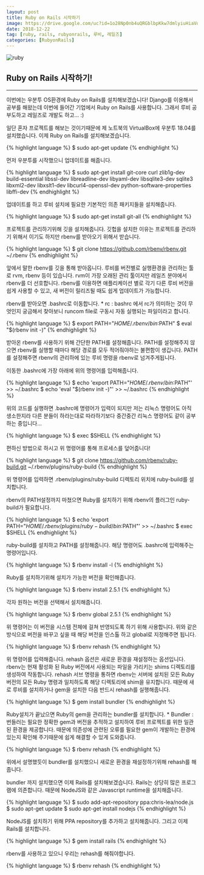 ```yaml
---
layout: post
title: Ruby on Rails 시작하기
image: https://drive.google.com/uc?id=1o28Np0nb4uQRGblbpKkw7dmlyiuHiaVd
date: 2018-12-22
tag: [ruby, rails, rubyonrails, 루비, 레일즈]
categories: [RubyonRails]
---
```


![ruby](https://drive.google.com/uc?id=1o28Np0nb4uQRGblbpKkw7dmlyiuHiaVd)

## Ruby on Rails 시작하기!
* * *
이번에는 <span class="emphasis">우분투 OS환경</span>에 <span class="emphasis">Ruby on Rails</span>를 설치해보겠습니다!
Django를 이용해서 공부를 해왔는데 이번에 들어간 기업에서 Ruby on Rails를 사용합니다.
그래서 루비 공부도하고 레일즈로 개발도 하고... :)

일단 혼자 프로젝트를 해보는 것이기때문에 제 노트북의 <span class="emphasis">VirtualBox</span>에 
<span class="emphasis">우분투 18.04</span>를 설치했습니다. 
이제 Ruby on Rails를 설치해보겠습니다.

{% highlight language %}
  $ sudo apt-get update
{% endhighlight %}

먼저 우분투를 시작했으니 업데이트를 해줍니다. 

{% highlight language %}
  $ sudo apt-get install git-core curl zlib1g-dev build-essential libssl-dev libreadline-dev libyaml-dev libsqlite3-dev sqlite3 libxml2-dev libxslt1-dev libcurl4-openssl-dev python-software-properties libffi-dev
{% endhighlight %}

업데이트를 하고 루비 설치에 필요한 기본적인 의존 패키지들을 설치해줍니다.

{% highlight language %}
$ sudo apt-get install git-all
{% endhighlight %}

프로젝트를 관리하기위해 깃을 설치해줍니다. 
깃헙을 설치한 이유는 프로젝트를 관리하기 위해서 이기도 하지만 rbenv를 받아오기 위해서 받습니다.

{% highlight language %}
$ git clone https://github.com/rbenv/rbenv.git ~/.rbenv
{% endhighlight %}

앞에서 말한 <span class="emphasis">rbenv</span>를 깃을 통해 받아옵니다.
루비를 버전별로 실행환경을 관리하는 툴로 rvm, rbenv 등이 있습니다. 
rvm이 가장 오래된 관리 툴이지만 레일즈 분야에서 rbenv를 더 선호합니다. 
rbenv를 이용하면 애플리케이션 별로 각기 다른 루비 버전을 쉽게 사용할 수 있고, 
새 버전이 릴리즈될 때도 쉽게 업데이트가 가능합니다.

rbenv를 받아오면 <span class="emphasis">.bashrc</span>로 이동합니다.
<span class="reference">* rc : bashrc 에서 rc가 의미하는 것이 무엇인지 궁금해서 찾아보니 runcom file로 구동시 자동 실행되는
파일이라고 합니다.</span>

{% highlight language %}
$ export PATH="$HOME/.rbenv/bin:$PATH"
$ eval "$(rbenv init -)"
{% endhighlight %}

받아온 rbenv를 사용하기 위해 간단한 <span class="emphasis">PATH</span>를 설정해줍니다.
PATH를 설정해주지 않으면 rbenv를 실행할 때마다 해당 경로를 모두 적어줘야하는 불편함이 생깁니다.
PATH를 설정해주면 rbenv의 관리하에 있는 루비 명령을 rbenv로 넘겨주게됩니다.

이동한 .bashrc에 가장 아래에 위의 명령어를 입력해줍니다.

{% highlight language %}
$ echo 'export PATH="$HOME/.rbenv/bin:$PATH"' >> ~/.bashrc
$ echo 'eval "$(rbenv init -)"' >> ~/.bashrc
{% endhighlight %}

위의 코드를 실행하면 .bashrc에 명령어가 입력이 되지만 저는 리눅스 명령어도 아직 생소한지라
다른 분들이 하라는대로 따라하기보다 중간중간 리눅스 명령어도 같이 공부하는 중입니다...

{% highlight language %}
$ exec $SHELL
{% endhighlight %}

편하신 방법으로 하시고 위 명령어를 통해 프로세스를 덮어줍니다!

{% highlight language %}
$ git clone https://github.com/rbenv/ruby-build.git ~/.rbenv/plugins/ruby-build
{% endhighlight %}

위 명령어를 입력하면 .rbenv/plugins/ruby-build 디렉토리 위치에 <span class="emphasis">ruby-build</span>를 설치합니다.

rbenv의 PATH설정까지 마쳤으면 Ruby를 설치하기 위해 rbenv의 플러그인 ruby-build가 필요합니다.

{% highlight language %}
$ echo 'export PATH="$HOME/.rbenv/plugins/ruby-build/bin:$PATH"' >> ~/.bashrc
$ exec $SHELL
{% endhighlight %}

ruby-build를 설치하고 PATH를 설정해줍니다. 
해당 명령어도 .bashrc에 입력해주는 명령어입니다. 

{% highlight language %}
$ rbenv install -l
{% endhighlight %}

Ruby를 설치하기위해 설치가 가능한 버전을 확인해줍니다.

{% highlight language %}
$ rbenv install 2.5.1
{% endhighlight %}

각자 원하는 버전을 선택해서 설치해줍니다.

{% highlight language %}
$ rbenv global 2.5.1
{% endhighlight %}

위 명령어는 이 버전을 시스템 전체에 걸쳐 반영되도록 하기 위해 사용합니다. 
위와 같은 방식으로 버전을 바꾸고 싶을 때 해당 버전을 인스톨 하고 <span class="emphasis">global</span>로 지정해주면 됩니다.

{% highlight language %}
$ rbenv rehash
{% endhighlight %}

위 명령어를 입력해줍니다. rehash 옵션은 새로운 환경을 재설정하는 옵션입니다.
rbenv는 현재 활성화 된 Ruby 버전에서 사용되는 파일을 가리키는 shims 디렉토리를 생성하여
작동합니다. <span class="emphasis">rehash</span> 서브 명령을 통하면 rbenv는 서버에 설치된 모든 Ruby 버전의 모든 Ruby 명령과
일치하도록 해당 디렉토리에 shim을 유지합니다. 
때문에 새로 루비를 설치하거나 gem을 설치한 다음 반드시 rehash를 실행해줍니다.

{% highlight language %}
$ gem install bundler
{% endhighlight %}

Ruby설치가 끝났으면 Ruby의 gem을 관리하는 <span class="emphasis">bundler</span>를 설치합니다.
<span class="reference">* Bundler : 번들러는 필요한 정확한 gem과 버전을 추적하고 설치하여 루비 프로젝트를 위한 일관된
환경을 제공합니다. 때문에 의존성에 관련된 오류를 필요한 gem이 개발하는 환경에 있는지 확인해 주기때문에 쉽게 해결할 수 있게 도와줍니다. </span>

{% highlight language %}
$ rbenv rehash
{% endhighlight %}

위에서 설명했듯이 bundler를 설치했으니 새로운 환경을 재설정하기위해 rehash를 해줍니다.

bundler 까지 설치했으면 이제 Rails를 설치해보겠습니다.
Rails는 상당히 많은 프로그램에 의존합니다. 때문에 NodeJS와 같은 Javascript runtime을 설치해줍니다.

{% highlight language %}
$ sudo add-apt-repository ppa:chris-lea/node.js
$ sudo apt-get update
$ sudo apt-get install nodejs
{% endhighlight %}

NodeJS를 설치하기 위해 PPA repository를 추가하고 설치해줍니다.
그리고 이제 Rails를 설치합니다.

{% highlight language %}
$ gem install rails
{% endhighlight %}

rbenv를 사용하고 있으니 우리는 rehash를 해줘야합니다.

{% highlight language %}
$ rbenv rehash
{% endhighlight %}
